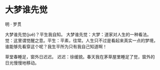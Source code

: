 <link href="../../css/style.css" rel="stylesheet" type="text/css" />

# 大梦谁先觉

<span class="r">明 · 罗贯

<div class="p">

大梦谁先觉(jué)？平生我自知。
<span class="comment">大梦谁先觉：大梦：道家对人生的一种看法。觉：这里谓觉醒之意。平生：平素，往常。人生只不过是看起来真实一点的梦境，谁能够先看穿这个呢？我生平所为只有我自己知道啊！

草堂春睡足，窗外日迟迟。
<span class="comment">迟迟：徐缓貌。春天我在茅草屋里睡足了觉，窗外的日光慢慢地移动。
